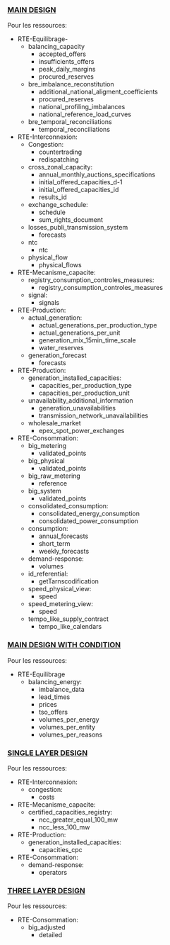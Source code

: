 ### [MAIN DESIGN](https://github.com/mathiaHa/MA-Analysis/blob/master/RTEData/Main_design.pdf)
Pour les ressources:
* RTE-Equilibrage-
	* balancing_capacity
		* accepted_offers
		* insufficients_offers
		* peak_daily_margins 
		* procured_reserves
	* bre_imbalance_reconstitution
		* additional_national_aligment_coefficients
		* procured_reserves
		* national_profiling_imbalances
		* national_reference_load_curves
	* bre_temporal_reconciliations
		* temporal_reconciliations
* RTE-Interconnexion:
	* Congestion:
		* countertrading
		* redispatching
	* cross_zonal_capacity:
		* annual_monthly_auctions_specifications
		* initial_offered_capacities_d-1
		* initial_offered_capacities_id
		* results_id
	* exchange_schedule:
		* schedule
		* sum_rights_document
	* losses_publi_transmission_system
		* forecasts
	* ntc
		* ntc
	* physical_flow
		* physical_flows
* RTE-Mecanisme_capacite:
	* registry_consumption_controles_measures:
		 * registry_consumption_controles_measures
	* signal:
		* signals
* RTE-Production:
	* actual_generation:
		* actual_generations_per_production_type
		* actual_generations_per_unit
		* generation_mix_15min_time_scale
		* water_reserves
	* generation_forecast
		* forecasts
* RTE-Production:
	* generation_installed_capacities:
		* capacities_per_production_type
		* capacities_per_production_unit
	* unavailability_additional_information
		* generation_unavailabilities
		* transmission_network_unavailabilities
	* wholesale_market
		* epex_spot_power_exchanges
* RTE-Consommation:
	* big_metering
		* validated_points
	* big_physical
		* validated_points
	* big_raw_metering
		* reference
	* big_system
		* validated_points
	* consolidated_consumption:
		* consolidated_energy_consumption
		* consolidated_power_consumption
	* consumption:
		* annual_forecasts
		* short_term
		* weekly_forecasts
	* demand-response:
		* volumes
	* id_referential:
		* getTarnscodification
	* speed_physical_view:
		* speed
	* speed_metering_view:
		* speed
	* tempo_like_supply_contract
		* tempo_like_calendars

### [MAIN DESIGN WITH CONDITION](https://github.com/mathiaHa/MA-Analysis/blob/master/RTEData/RTE-Equilibrage-Balancing_energy.pdf)

Pour les ressources:
* RTE-Equilibrage
	* balancing_energy:
	    * imbalance_data
	    * lead_times
	    * prices
	    * tso_offers
	    * volumes_per_energy
	    * volumes_per_entity
	    * volumes_per_reasons
	
### [SINGLE LAYER DESIGN](https://github.com/mathiaHa/MA-Analysis/blob/master/RTEData/single_layer_design.pdf)
Pour les ressources:
* RTE-Interconnexion:
	* congestion:
		* costs
* RTE-Mecanisme_capacite:
	* certified_capacities_registry:
		* ncc_greater_equal_100_mw
		* ncc_less_100_mw
* RTE-Production:
	* generation_installed_capacities:
		* capacities_cpc
* RTE-Consommation:
	* demand-response:
		* operators
		
### [THREE LAYER DESIGN](https://github.com/mathiaHa/MA-Analysis/blob/master/RTEData/Tree_layer_design.pdf)
Pour les ressources:
* RTE-Consommation:
	* big_adjusted
		* detailed


	
